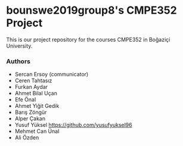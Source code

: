 # bounswe2019group8's CMPE352 Project

This is our project repository for the courses CMPE352 in Boğaziçi University. 

### Authors

* Sercan Ersoy (communicator)
* Ceren Tahtasız
* Furkan Aydar
* Ahmet Bilal Uçan
* Efe Önal
* Ahmet Yiğit Gedik
* Barış Zöngür
* Alper Çakan
* Yusuf Yüksel   https://github.com/yusufyuksel96
* Mehmet Can Ünal
* Ali Özden
